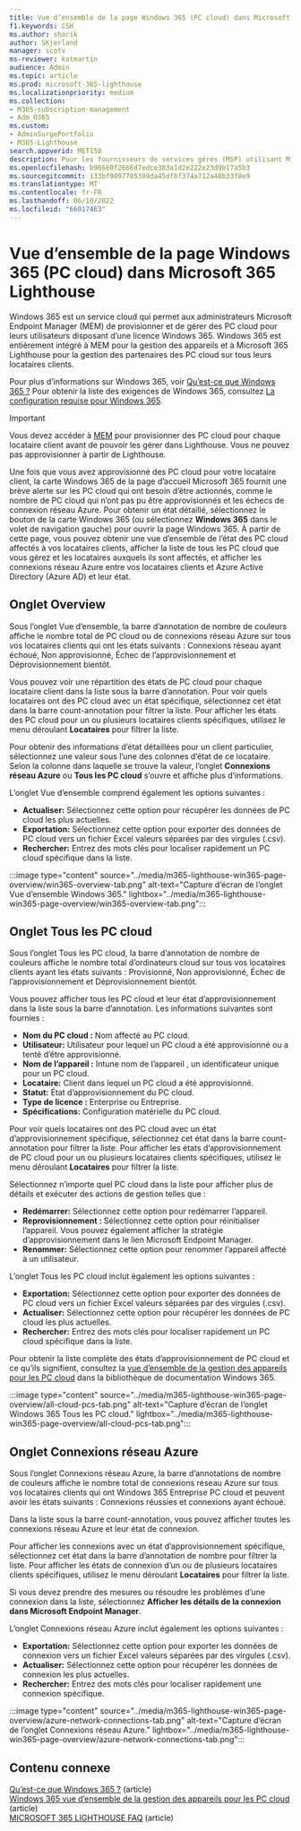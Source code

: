 ```yaml
---
title: Vue d’ensemble de la page Windows 365 (PC cloud) dans Microsoft 365 Lighthouse
f1.keywords: CSH
ms.author: sharik
author: SKjerland
manager: scotv
ms-reviewer: katmartin
audience: Admin
ms.topic: article
ms.prod: microsoft-365-lighthouse
ms.localizationpriority: medium
ms.collection:
- M365-subscription-management
- Adm_O365
ms.custom:
- AdminSurgePortfolio
- M365-Lighthouse
search.appverid: MET150
description: Pour les fournisseurs de services gérés (MSP) utilisant Microsoft 365 Lighthouse, découvrez la page Windows 365 (PC cloud).
ms.openlocfilehash: b96660f2666d7edce383a1d2e222e23d9b17a5b3
ms.sourcegitcommit: 133bf9097785309da45df6f374a712a48b33f8e9
ms.translationtype: MT
ms.contentlocale: fr-FR
ms.lasthandoff: 06/10/2022
ms.locfileid: "66017463"
---
```

# <a name="overview-of-the-windows-365-cloud-pcs-page-in-microsoft-365-lighthouse"></a>Vue d’ensemble de la page Windows 365 (PC cloud) dans Microsoft 365 Lighthouse  
  
Windows 365 est un service cloud qui permet aux administrateurs Microsoft Endpoint Manager (MEM) de provisionner et de gérer des PC cloud pour leurs utilisateurs disposant d’une licence Windows 365. Windows 365 est entièrement intégré à MEM pour la gestion des appareils et à Microsoft 365 Lighthouse pour la gestion des partenaires des PC cloud sur tous leurs locataires clients.

Pour plus d’informations sur Windows 365, voir [Qu’est-ce que Windows 365 ?](/windows-365/overview) Pour obtenir la liste des exigences de Windows 365, consultez [La configuration requise pour Windows 365](/windows-365/enterprise/requirements).

> [!IMPORTANT]
> Vous devez accéder à [MEM](https://go.microsoft.com/fwlink/p/?linkid=2150463) pour provisionner des PC cloud pour chaque locataire client avant de pouvoir les gérer dans Lighthouse. Vous ne pouvez pas approvisionner à partir de Lighthouse.

Une fois que vous avez approvisionné des PC cloud pour votre locataire client, la carte Windows 365 de la page d’accueil Microsoft 365 fournit une brève alerte sur les PC cloud qui ont besoin d’être actionnés, comme le nombre de PC cloud qui n’ont pas pu être approvisionnés et les échecs de connexion réseau Azure. Pour obtenir un état détaillé, sélectionnez le bouton de la carte Windows 365 (ou sélectionnez **Windows 365** dans le volet de navigation gauche) pour ouvrir la page Windows 365. À partir de cette page, vous pouvez obtenir une vue d’ensemble de l’état des PC cloud affectés à vos locataires clients, afficher la liste de tous les PC cloud que vous gérez et les locataires auxquels ils sont affectés, et afficher les connexions réseau Azure entre vos locataires clients et Azure Active Directory (Azure AD) et leur état.

## <a name="overview-tab"></a>Onglet Overview

Sous l’onglet Vue d’ensemble, la barre d’annotation de nombre de couleurs affiche le nombre total de PC cloud ou de connexions réseau Azure sur tous vos locataires clients qui ont les états suivants : Connexions réseau ayant échoué, Non approvisionné, Échec de l’approvisionnement et Déprovisionnement bientôt.

Vous pouvez voir une répartition des états de PC cloud pour chaque locataire client dans la liste sous la barre d’annotation. Pour voir quels locataires ont des PC cloud avec un état spécifique, sélectionnez cet état dans la barre count-annotation pour filtrer la liste. Pour afficher les états des PC cloud pour un ou plusieurs locataires clients spécifiques, utilisez le menu déroulant **Locataires** pour filtrer la liste.

Pour obtenir des informations d’état détaillées pour un client particulier, sélectionnez une valeur sous l’une des colonnes d’état de ce locataire. Selon la colonne dans laquelle se trouve la valeur, l’onglet **Connexions réseau Azure** ou **Tous les PC cloud** s’ouvre et affiche plus d’informations.

L’onglet Vue d’ensemble comprend également les options suivantes :

- **Actualiser:** Sélectionnez cette option pour récupérer les données de PC cloud les plus actuelles.
- **Exportation:** Sélectionnez cette option pour exporter des données de PC cloud vers un fichier Excel valeurs séparées par des virgules (.csv).
- **Rechercher:** Entrez des mots clés pour localiser rapidement un PC cloud spécifique dans la liste.

:::image type="content" source="../media/m365-lighthouse-win365-page-overview/win365-overview-tab.png" alt-text="Capture d’écran de l’onglet Vue d’ensemble Windows 365." lightbox="../media/m365-lighthouse-win365-page-overview/win365-overview-tab.png":::

## <a name="all-cloud-pcs-tab"></a>Onglet Tous les PC cloud

Sous l’onglet Tous les PC cloud, la barre d’annotation de nombre de couleurs affiche le nombre total d’ordinateurs cloud sur tous vos locataires clients ayant les états suivants : Provisionné, Non approvisionné, Échec de l’approvisionnement et Déprovisionnement bientôt.

Vous pouvez afficher tous les PC cloud et leur état d’approvisionnement dans la liste sous la barre d’annotation. Les informations suivantes sont fournies :

- **Nom du PC cloud :** Nom affecté au PC cloud.
- **Utilisateur:** Utilisateur pour lequel un PC cloud a été approvisionné ou a tenté d’être approvisionné.
- **Nom de l’appareil :** Intune nom de l’appareil , un identificateur unique pour un PC cloud.
- **Locataire:** Client dans lequel un PC cloud a été approvisionné.
- **Statut:** État d’approvisionnement du PC cloud.
- **Type de licence :** Enterprise ou Entreprise.
- **Spécifications:** Configuration matérielle du PC cloud.

Pour voir quels locataires ont des PC cloud avec un état d’approvisionnement spécifique, sélectionnez cet état dans la barre count-annotation pour filtrer la liste. Pour afficher les états d’approvisionnement de PC cloud pour un ou plusieurs locataires clients spécifiques, utilisez le menu déroulant **Locataires** pour filtrer la liste.

Sélectionnez n’importe quel PC cloud dans la liste pour afficher plus de détails et exécuter des actions de gestion telles que :
- **Redémarrer:** Sélectionnez cette option pour redémarrer l’appareil. 
- **Reprovisionnement :** Sélectionnez cette option pour réinitialiser l’appareil. Vous pouvez également afficher la stratégie d’approvisionnement dans le lien Microsoft Endpoint Manager.
- **Renommer:** Sélectionnez cette option pour renommer l’appareil affecté à un utilisateur.

L’onglet Tous les PC cloud inclut également les options suivantes :

- **Exportation:** Sélectionnez cette option pour exporter des données de PC cloud vers un fichier Excel valeurs séparées par des virgules (.csv).
- **Actualiser:** Sélectionnez cette option pour récupérer les données de PC cloud les plus actuelles.
- **Rechercher:** Entrez des mots clés pour localiser rapidement un PC cloud spécifique dans la liste.

Pour obtenir la liste complète des états d’approvisionnement de PC cloud et ce qu’ils signifient, consultez la [vue d’ensemble de la gestion des appareils pour les PC cloud](/windows-365/enterprise/device-management-overview#column-details) dans la bibliothèque de documentation Windows 365.

:::image type="content" source="../media/m365-lighthouse-win365-page-overview/all-cloud-pcs-tab.png" alt-text="Capture d’écran de l’onglet Windows 365 Tous les PC cloud." lightbox="../media/m365-lighthouse-win365-page-overview/all-cloud-pcs-tab.png":::

## <a name="azure-network-connections-tab"></a>Onglet Connexions réseau Azure

Sous l’onglet Connexions réseau Azure, la barre d’annotations de nombre de couleurs affiche le nombre total de connexions réseau Azure sur tous vos locataires clients qui ont Windows 365 Entreprise PC cloud et peuvent avoir les états suivants : Connexions réussies et connexions ayant échoué.

Dans la liste sous la barre count-annotation, vous pouvez afficher toutes les connexions réseau Azure et leur état de connexion.

Pour afficher les connexions avec un état d’approvisionnement spécifique, sélectionnez cet état dans la barre d’annotation de nombre pour filtrer la liste. Pour afficher les états de connexion d’un ou de plusieurs locataires clients spécifiques, utilisez le menu déroulant **Locataires** pour filtrer la liste.

Si vous devez prendre des mesures ou résoudre les problèmes d’une connexion dans la liste, sélectionnez **Afficher les détails de la connexion dans Microsoft Endpoint Manager**.

L’onglet Connexions réseau Azure inclut également les options suivantes :

- **Exportation:** Sélectionnez cette option pour exporter les données de connexion vers un fichier Excel valeurs séparées par des virgules (.csv).
- **Actualiser:** Sélectionnez cette option pour récupérer les données de connexion les plus actuelles.
- **Rechercher:** Entrez des mots clés pour localiser rapidement une connexion spécifique.

:::image type="content" source="../media/m365-lighthouse-win365-page-overview/azure-network-connections-tab.png" alt-text="Capture d’écran de l’onglet Connexions réseau Azure." lightbox="../media/m365-lighthouse-win365-page-overview/azure-network-connections-tab.png":::

## <a name="related-content"></a>Contenu connexe

[Qu’est-ce que Windows 365 ?](/windows-365/overview) (article)\
[Windows 365 vue d’ensemble de la gestion des appareils pour les PC cloud](/windows-365/enterprise/device-management-overview) (article)\
[MICROSOFT 365 LIGHTHOUSE FAQ](m365-lighthouse-faq.yml) (article)